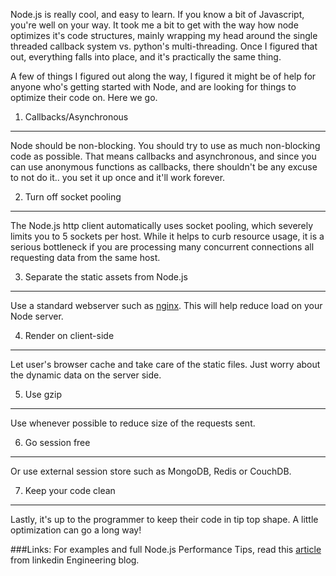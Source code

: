 Node.js is really cool, and easy to learn. If you know a bit of Javascript,
you're well on your way. It took me a bit to get with the way how node optimizes
it's code structures, mainly wrapping my head around the single threaded
callback system vs. python's multi-threading. Once I figured that out, everything
falls into place, and it's practically the same thing.

A few of things I figured out along the way, I figured it might be of help for
anyone who's getting started with Node, and are looking for things to optimize
their code on. Here we go.

1. Callbacks/Asynchronous
---

Node should be non-blocking. You should try to use as much non-blocking code as
possible. That means callbacks and asynchronous, and since you can use anonymous
functions as callbacks, there shouldn't be any excuse to not do it.. you set it
up once and it'll work forever.

2. Turn off socket pooling
---

The Node.js http client automatically uses socket pooling, which severely limits
you to 5 sockets per host. While it helps to curb resource usage, it is
a serious bottleneck if you are processing many concurrent connections all
requesting data from the same host.

3. Separate the static assets from Node.js
---

Use a standard webserver such as [nginx](http://nginx.org/). This will help
reduce load on your Node server.

4. Render on client-side
---
Let user's browser cache and take care of the static files. Just worry about the
dynamic data on the server side.

5. Use gzip
---
Use whenever possible to reduce size of the requests sent.

6. Go session free
---
Or use external session store such as MongoDB, Redis or CouchDB.

7. Keep your code clean
---
Lastly, it's up to the programmer to keep their code in tip top shape. A little
optimization can go a long way!

###Links:
For examples and full Node.js Performance Tips, read this
[article](http://engineering.linkedin.com/nodejs/blazing-fast-nodejs-10-performance-tips-linkedin-mobile)
from linkedin Engineering blog. 

